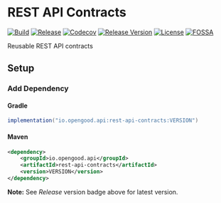 # REST API Contracts

[![Build](https://github.com/opengoodio/rest-api-contracts/workflows/build/badge.svg)](https://github.com/opengoodio/rest-api-contracts/actions?query=workflow%3Abuild)
[![Release](https://github.com/opengoodio/rest-api-contracts/workflows/release/badge.svg)](https://github.com/opengoodio/rest-api-contracts/actions?query=workflow%3Arelease)
[![Codecov](https://codecov.io/gh/opengoodio/rest-api-contracts/branch/main/graph/badge.svg?token=AEEYTGK87F)](https://codecov.io/gh/opengoodio/rest-api-contracts)
[![Release Version](https://img.shields.io/github/release/opengoodio/rest-api-contracts.svg)](https://github.com/opengoodio/rest-api-contracts/releases/latest)
[![License](https://img.shields.io/badge/license-MIT-blue.svg)](https://raw.githubusercontent.com/opengoodio/rest-api-contracts/master/LICENSE)
[![FOSSA](https://app.fossa.com/api/projects/custom%2B22161%2Fgithub.com%2Fopengoodio%2Frest-api-contracts.svg?type=small)](https://app.fossa.com/projects/custom%2B22161%2Fgithub.com%2Fopengoodio%2Frest-api-contracts?ref=badge_small)

Reusable REST API contracts

## Setup

### Add Dependency

#### Gradle

```groovy
implementation("io.opengood.api:rest-api-contracts:VERSION")
```

#### Maven

```xml
<dependency>
    <groupId>io.opengood.api</groupId>
    <artifactId>rest-api-contracts</artifactId>
    <version>VERSION</version>
</dependency>
```

**Note:** See *Release* version badge above for latest version.
